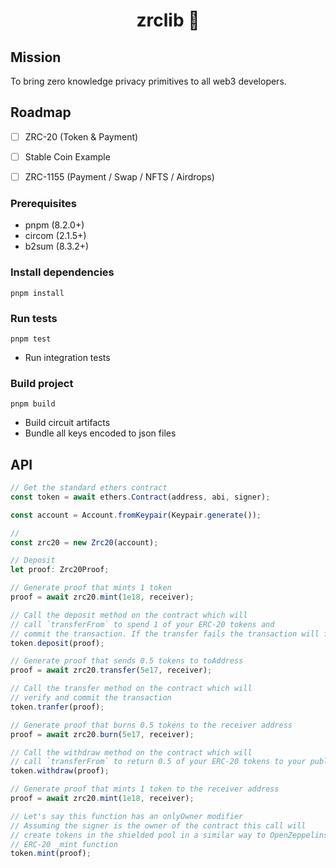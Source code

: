 <p align="center"><h1 align="center">zrclib 🔮</h1></p>

## Mission

To bring zero knowledge privacy primitives to all web3 developers.

## Roadmap

- [ ] ZRC-20 (Token & Payment)
- [ ] Stable Coin Example
- [ ] ZRC-1155 (Payment / Swap / NFTS / Airdrops)


### Prerequisites

- pnpm (8.2.0+)
- circom (2.1.5+)
- b2sum (8.3.2+)

### Install dependencies

```
pnpm install
```

### Run tests

```
pnpm test
```

- Run integration tests

### Build project

```
pnpm build
```

- Build circuit artifacts
- Bundle all keys encoded to json files

## API

```ts
// Get the standard ethers contract
const token = await ethers.Contract(address, abi, signer);

const account = Account.fromKeypair(Keypair.generate());

//
const zrc20 = new Zrc20(account);

// Deposit
let proof: Zrc20Proof;

// Generate proof that mints 1 token
proof = await zrc20.mint(1e18, receiver);

// Call the deposit method on the contract which will
// call `transferFrom` to spend 1 of your ERC-20 tokens and
// commit the transaction. If the transfer fails the transaction will fail
token.deposit(proof);

// Generate proof that sends 0.5 tokens to toAddress
proof = await zrc20.transfer(5e17, receiver);

// Call the transfer method on the contract which will
// verify and commit the transaction
token.tranfer(proof);

// Generate proof that burns 0.5 tokens to the receiver address
proof = await zrc20.burn(5e17, receiver);

// Call the withdraw method on the contract which will
// call `transferFrom` to return 0.5 of your ERC-20 tokens to your public account
token.withdraw(proof);

// Generate proof that mints 1 token to the receiver address
proof = await zrc20.mint(1e18, receiver);

// Let's say this function has an onlyOwner modifier
// Assuming the signer is the owner of the contract this call will
// create tokens in the shielded pool in a similar way to OpenZeppelins
// ERC-20 _mint function
token.mint(proof);
```


